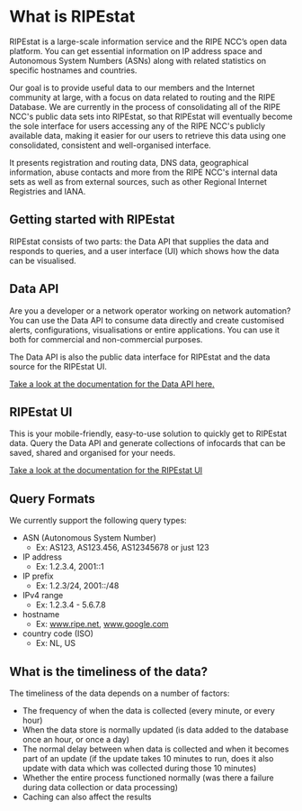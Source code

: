 # What is RIPEstat

RIPEstat is a large-scale information service and the RIPE NCC’s open data platform. You can get essential information on IP address space and Autonomous System Numbers (ASNs) along with related statistics on specific hostnames and countries.

Our goal is to provide useful data to our members and the Internet community at large, with a focus on data related to routing and the RIPE Database. We are currently in the process of consolidating all of the RIPE NCC's public data sets into RIPEstat, so that RIPEstat will eventually become the sole interface for users accessing any of the RIPE NCC's publicly available data, making it easier for our users to retrieve this data using one consolidated, consistent and well-organised interface. 

It presents registration and routing data, DNS data, geographical information, abuse contacts and more from the RIPE NCC's internal data sets as well as from external sources, such as other Regional Internet Registries and IANA. 

## Getting started with RIPEstat

RIPEstat consists of two parts: the Data API that supplies the data and responds to queries, and a user interface (UI) which shows how the data can be visualised.

## Data API
Are you a developer or a network operator working on network automation? You can use the Data API to consume data directly and create customised alerts, configurations, visualisations or entire applications. You can use it both for commercial and non-commercial purposes.

The Data API is also the public data interface for RIPEstat and the data source for the RIPEstat UI.

[Take a look at the documentation for the Data API here.](../02.data-api)

## RIPEstat UI
This is your mobile-friendly, easy-to-use solution to quickly get to RIPEstat data. Query the Data API and generate collections of infocards that can be saved, shared and organised for your needs.

[Take a look at the documentation for the RIPEstat UI](../03.RIPEstat-UI)

## Query Formats 

We currently support the following query types:

* ASN (Autonomous System Number)
    * Ex: AS123, AS123.456, AS12345678 or just 123
* IP address
    * Ex: 1.2.3.4, 2001::1
* IP prefix
    * Ex: 1.2.3/24, 2001::/48
* IPv4 range
    * Ex: 1.2.3.4 - 5.6.7.8
* hostname
    * Ex: www.ripe.net, www.google.com
* country code (ISO)
    * Ex: NL, US

## What is the timeliness of the data?

The timeliness of the data depends on a number of factors: 

-	The frequency of when the data is collected (every minute, or every hour)
-	When the data store is normally updated (is data added to the database once an hour, or once a day)
-	The normal delay between when data is collected and when it becomes part of an update (if the update takes 10 minutes to run, does it also update with data which was collected during those 10 minutes)
-	Whether the entire process functioned normally (was there a failure during data collection or data processing)
-	Caching can also affect the results
